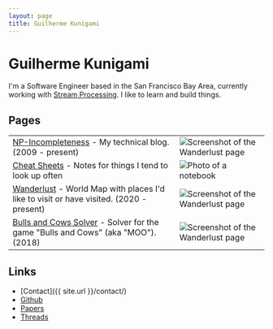 ```yaml
---
layout: page
title: Guilherme Kunigami
---
```


# Guilherme Kunigami

I'm a Software Engineer based in the San Francisco Bay Area,
currently working with [Stream Processing](https://www.linkedin.com/in/kunigami). I
like to learn and build things.

## Pages

<table class="books-table">
    <tbody>
        <tr>
            <td><a href="{{ site.url }}/blog/">NP-Incompleteness</a> - My technical blog. (2009 - present)</td>
            <td><img src="{{ site.url }}/resources/home/escher_drawing_hands.jpg" alt="Screenshot of the Wanderlust page"/></td>
        </tr>
        <tr>
            <td><a href="{{ site.url }}/docs/">Cheat Sheets</a> - Notes for things I tend to look up often</td>
            <td><img src="{{ site.url }}/resources/home/cheat_sheets.jpg" alt="Photo of a notebook" title="Source: https://unsplash.com/photos/5bYxXawHOQg" /></td>
        </tr>
        <tr>
            <td><a href="{{ site.url }}/wanderlust/">Wanderlust</a> - World Map with places I'd like to visit or have visited. (2020 - present)</td>
            <td><img src="{{ site.url }}/resources/home/wanderlust.png" alt="Screenshot of the Wanderlust page"/></td>
        </tr>
        <tr>
            <td><a href="{{ site.url }}/bulls_and_cows/">Bulls and Cows Solver</a> - Solver for the game "Bulls and Cows" (aka "MOO"). (2018)</td>
            <td><img src="{{ site.url }}/resources/home/bulls_and_cows.png" alt="Screenshot of the Wanderlust page"/></td>
        </tr>
    </tbody>
</table>

## Links

* [Contact]({{ site.url }}/contact/)
* [Github](https://github.com/kunigami)
* [Papers](http://www.informatik.uni-trier.de/~ley/pers/hd/k/Kunigami:Guilherme)
* [Threads](https://www.threads.net/@kuni.gami)
